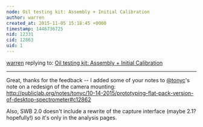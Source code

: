 ```yaml
---
node: Oil testing kit: Assembly + Initial Calibration
author: warren
created_at: 2015-11-05 15:18:45 +0000
timestamp: 1446736725
nid: 12331
cid: 12863
uid: 1
---
```




[warren](../profile/warren) replying to: [Oil testing kit: Assembly + Initial Calibration](../notes/ethanbass/10-23-2015/oil-testing-kit-assembly-initial-calibration)

----
Great, thanks for the feedback -- I added some of your notes to [@tonyc](/profile/tonyc)'s note on a redesign of the camera mounting: http://publiclab.org/notes/tonyc/10-14-2015/prototyping-flat-pack-version-of-desktop-spectrometer#c12862

Also, SWB 2.0 doesn't include a rewrite of the capture interface (maybe 2.1? hopefully!) so it's only in the analysis pages. 